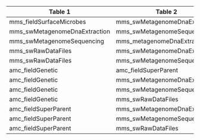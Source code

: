 |Table 1|Table 2|Join by field(s)|
|------------------------|------------------------|-------------------------------|
mms_fieldSurfaceMicrobes|mms_swMetagenomeDnaExtraction|genomicsSampleID
mms_swMetagenomeDnaExtraction|mms_swMetagenomeSequencing|dnaSampleID
mms_swMetagenomeSequencing|mms_metagenomeDnaExtraction|dnaSampleID
mms_swRawDataFiles|mms_swMetagenomeDnaExtraction|dnaSampleID,rawDataFileName
mms_swRawDataFiles|mms_swMetagenomeSequencing|dnaSampleID,rawDataFileName
amc_fieldGenetic|amc_fieldSuperParent|
amc_fieldGenetic|mms_swMetagenomeDnaExtraction|
amc_fieldGenetic|mms_swMetagenomeSequencing|
amc_fieldGenetic|mms_swRawDataFiles|
amc_fieldSuperParent|mms_swMetagenomeDnaExtraction|
amc_fieldSuperParent|mms_swMetagenomeSequencing|
amc_fieldSuperParent|mms_swRawDataFiles|
